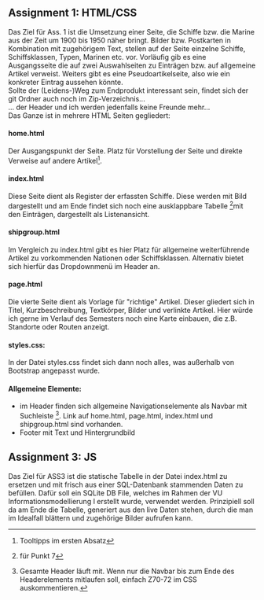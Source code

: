 ## Assignment 1: HTML/CSS

Das Ziel für Ass. 1 ist die Umsetzung einer Seite, die Schiffe bzw. die Marine aus der Zeit um 1900 bis 1950 näher bringt.
Bilder bzw. Postkarten in Kombination mit zugehörigem Text, stellen auf der Seite einzelne Schiffe, Schiffsklassen, Typen, Marinen
etc. vor. Vorläufig gib es eine Ausgangsseite die auf zwei Auswahlseiten zu Einträgen bzw. auf allgemeine Artikel verweist.
Weiters gibt es eine Pseudoartikelseite, also wie ein konkreter Eintrag aussehen könnte.<br/>
Sollte der (Leidens-)Weg zum Endprodukt interessant sein, findet sich der git Ordner auch noch im Zip-Verzeichnis... <br/>
... der Header und ich werden jedenfalls keine Freunde mehr... <br/>
Das Ganze ist in mehrere HTML Seiten gegliedert:

#### home.html
Der Ausgangspunkt der Seite. Platz für Vorstellung der Seite und direkte Verweise auf andere Artikel[^1].

#### index.html
Diese Seite dient als Register der erfassten Schiffe.
Diese werden mit Bild dargestellt und am Ende findet sich noch eine ausklappbare Tabelle [^2]mit den Einträgen,
dargestellt als Listenansicht.

#### shipgroup.html
Im Vergleich zu index.html gibt es hier Platz für allgemeine weiterführende Artikel zu vorkommenden Nationen oder 
Schiffsklassen. Alternativ bietet sich hierfür das Dropdownmenü im Header an.

#### page.html
Die vierte Seite dient als Vorlage für "richtige" Artikel. Dieser gliedert sich in Titel, Kurzbeschreibung, 
Textkörper, Bilder und verlinkte Artikel.
Hier würde ich gerne im Verlauf des Semesters noch eine Karte einbauen, die z.B. Standorte oder Routen anzeigt. 

#### styles.css:
In der Datei styles.css findet sich dann noch alles, was außerhalb von Bootstrap angepasst wurde.

#### Allgemeine Elemente:
- im Header finden sich allgemeine Navigationselemente als Navbar mit Suchleiste [^3]. Link auf home.html, page.html, index.html und shipgroup.html sind vorhanden.
- Footer mit Text und Hintergrundbild



[^1]: Tooltipps im ersten Absatz
[^2]: für Punkt 7 
[^3]: Gesamte Header läuft mit. Wenn nur die Navbar bis zum Ende des Headerelements mitlaufen soll, einfach Z70-72 im CSS auskommentieren.

## Assignment 3: JS

Das Ziel für ASS3 ist die statische Tabelle in der Datei index.html zu ersetzen und mit frisch aus einer SQL-Datenbank
stammenden Daten zu befüllen. Dafür soll ein SQLite DB File, welches im Rahmen der VU Informationsmodellierung I erstellt
wurde, verwendet werden. 
Prinzipiell soll da am Ende die Tabelle, generiert aus den live Daten stehen, durch die man im Idealfall blättern und 
zugehörige Bilder aufrufen kann.